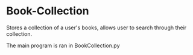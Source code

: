 # Book-Collection
Stores a collection of a user's books, allows user to search through their collection.  

The main program is ran in BookCollection.py
